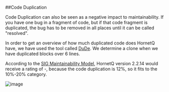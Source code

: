 ##Code Duplication

Code Duplication can also be seen as a negative impact to maintainability.  If you have one bug in a fragment of code, but if that code fragment is duplicated, the bug has to be removed in all places until it can be called "resolved". 

In order to get an overview of how much duplicated code does HornetQ have, we have used the tool called [DuDe](http://www.inf.usi.ch/phd/wettel/dude.html).  We determine a clone when we have duplicated blocks over 6 lines. 

According to the [SIG Maintainability Model](https://www.google.nl/url?sa=t&rct=j&q=&esrc=s&source=web&cd=3&ved=0CD4QFjAC&url=http%3A%2F%2Fciteseerx.ist.psu.edu%2Fviewdoc%2Fdownload%3Fdoi%3D10.1.1.120.4996%26rep%3Drep1%26type%3Dpdf&ei=Bx6_Ub23IsePOMuHgJgP&usg=AFQjCNECguh40pi66ldhEtFRdXhLGldxXA&sig2=1OQSLCc2jQNvUS19H0zHyA), HornetQ version 2.2.14 would receive a rating of -, because the code duplication is 12%, so it fits to the 10%-20% category.


![image](https://f.cloud.github.com/assets/2643634/685891/9decc2f8-da46-11e2-845c-0d3f803e60a2.png)
